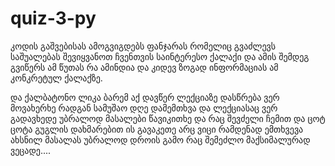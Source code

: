 # quiz-3-py

კოდის გაშვებისას ამოგვიგდებს ფანჯარას რომელიც გვაძლევს საშუალებას შევიყვანოთ ჩვენთვის საინტერესო ქალაქი და ამის შემდეგ გვიწერს ამ წუთას რა ამინდია და კიდევ ზოგად ინფორმაციას ამ კონკრეტულ ქალაქზე.

და ქალბატონო ლიკა ბარემ აქ დავწერ ლექციაზე დასწრება ვერ მოვახერხე რადგან სამუშაო დღე დამემთხვა და ლექციასაც ვერ გადავხედე უბრალოდ მასალები წავიკითხე და რაც შევძელი ჩემით და ცოტ ცოტა გუგლის დახმარებით ის გავაკეთე არც ვიცი რამდენად ემთხვევა ახსნილ მასალას უბრალოდ დროის გამო რაც შემეძლო მაქსიმალურად ვეცადე....
